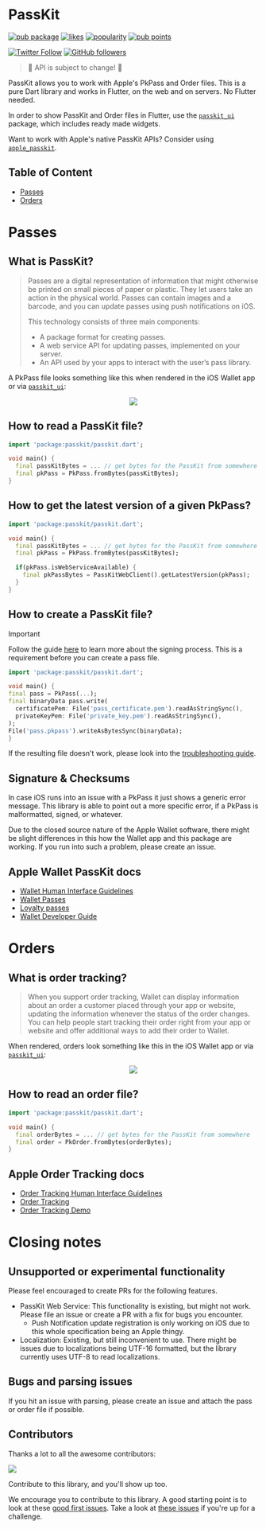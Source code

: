 # PassKit

[![pub package](https://img.shields.io/pub/v/passkit.svg)](https://pub.dev/packages/passkit)
[![likes](https://img.shields.io/pub/likes/passkit)](https://pub.dev/packages/passkit/score)
[![popularity](https://img.shields.io/pub/popularity/passkit)](https://pub.dev/packages/passkit/score)
[![pub points](https://img.shields.io/pub/points/passkit)](https://pub.dev/packages/passkit/score)


[![Twitter Follow](https://img.shields.io/twitter/follow/ue_man?style=social)](https://twitter.com/ue_man)
[![GitHub followers](https://img.shields.io/github/followers/ueman?style=social)](https://github.com/ueman)

> 🚧 API is subject to change! 🚧

PassKit allows you to work with Apple's PkPass and Order files. This is a pure Dart library and works in Flutter, on the web and on servers. No Flutter needed.

In order to show PassKit and Order files in Flutter, use the [`passkit_ui`](https://pub.dev/packages/passkit_ui) package, which includes ready made widgets.

Want to work with Apple's native PassKit APIs? Consider using [`apple_passkit`](https://pub.dev/packages/apple_passkit).

## Table of Content

- [Passes](#passes)
- [Orders](#orders)

# Passes

## What is PassKit?

> Passes are a digital representation of information that might otherwise be printed on small pieces of paper or plastic. They let users take an action in the physical world. Passes can contain images and a barcode, and you can update passes using push notifications on iOS.
>
> This technology consists of three main components:
> - A package format for creating passes.
> - A web service API for updating passes, implemented on your server.
> - An API used by your apps to interact with the user’s pass library.

A PkPass file looks something like this when rendered in the iOS  Wallet app or via [`passkit_ui`](https://pub.dev/packages/passkit_ui):

<p align="center">
  <img src="https://raw.githubusercontent.com/ueman/passkit/master/passkit/assets/boarding_pass.webp"/>
</p>

## How to read a PassKit file?

```dart
import 'package:passkit/passkit.dart';

void main() {
  final passKitBytes = ... // get bytes for the PassKit from somewhere
  final pkPass = PkPass.fromBytes(passKitBytes);
}
```

## How to get the latest version of a given PkPass?

```dart
import 'package:passkit/passkit.dart';

void main() {
  final passKitBytes = ... // get bytes for the PassKit from somewhere
  final pkPass = PkPass.fromBytes(passKitBytes);

  if(pkPass.isWebServiceAvailable) {
    final pkPassBytes = PassKitWebClient().getLatestVersion(pkPass);
  }
}
```

## How to create a PassKit file?

> [!IMPORTANT]
> Follow the guide [here](https://github.com/ueman/passkit/blob/master/passkit/SIGNING.md) to learn more about the signing process. This is a requirement before you can create a pass file.

```dart
import 'package:passkit/passkit.dart';

void main() {
final pass = PkPass(...);
final binaryData pass.write(
  certificatePem: File('pass_certificate.pem').readAsStringSync(),
  privateKeyPem: File('private_key.pem').readAsStringSync(),
);
File('pass.pkpass').writeAsBytesSync(binaryData);
}
```

If the resulting file doesn't work, please look into the [troubleshooting guide](https://github.com/ueman/passkit/blob/master/passkit/TROUBLESHOOTING.md).


## Signature & Checksums

In case iOS runs into an issue with a PkPass it just shows a generic error message. This library is able to point out a more specific error, if a PkPass is malformatted, signed, or whatever.

Due to the closed source nature of the Apple Wallet software, there might be slight differences in this how the Wallet app and this package are working. If you run into such a problem, please create an issue.

## Apple Wallet PassKit docs

- [Wallet Human Interface Guidelines](https://developer.apple.com/design/human-interface-guidelines/wallet)
- [Wallet Passes](https://developer.apple.com/documentation/walletpasses/)
- [Loyalty passes](https://developer.apple.com/wallet/loyalty-passes/)
- [Wallet Developer Guide](https://developer.apple.com/library/archive/documentation/UserExperience/Conceptual/PassKit_PG/index.html#//apple_ref/doc/uid/TP40012195-CH1-SW1)

# Orders

## What is order tracking?

> When you support order tracking, Wallet can display information about an order a customer placed through your app or website, updating the information whenever the status of the order changes. You can help people start tracking their order right from your app or website and offer additional ways to add their order to Wallet.

When rendered, orders look something like this in the iOS Wallet app or via [`passkit_ui`](https://pub.dev/packages/passkit_ui):

<p align="center">
  <img src="https://raw.githubusercontent.com/ueman/passkit/master/passkit/assets/order_tracking.png"/>
</p>

## How to read an order file?

```dart
import 'package:passkit/passkit.dart';

void main() {
  final orderBytes = ... // get bytes for the PassKit from somewhere
  final order = PkOrder.fromBytes(orderBytes);
}
```

## Apple Order Tracking docs

- [Order Tracking Human Interface Guidelines](https://developer.apple.com/design/human-interface-guidelines/wallet#Order-tracking)
- [Order Tracking](https://developer.apple.com/documentation/walletorders)
- [Order Tracking Demo](https://applepaydemo.apple.com/order-tracking)

# Closing notes

## Unsupported or experimental functionality

Please feel encouraged to create PRs for the following features.

- PassKit Web Service: This functionality is existing, but might not work. Please file an issue or create a PR with a fix for bugs you encounter.
  - Push Notification update registration is only working on iOS due to this whole specification being an Apple thingy.
- Localization: Existing, but still inconvenient to use. There might be issues due to localizations being UTF-16 formatted, but the library currently uses UTF-8 to read localizations.

## Bugs and parsing issues

If you hit an issue with parsing, please create an issue and attach the pass or order file if possible.

## Contributors

Thanks a lot to all the awesome contributors:

<a href="https://github.com/ueman/passkit/graphs/contributors">
  <img src="https://contrib.rocks/image?repo=ueman/passkit" />
</a>

Contribute to this library, and you'll show up too.

We encourage you to contribute to this library.
A good starting point is to look at these [good first issues](https://github.com/ueman/passkit/issues?q=is%3Aopen+is%3Aissue+label%3A%22package%3A+passkit%22+label%3A%22good+first+issue%22). Take a look at [these issues](https://github.com/ueman/passkit/issues?q=is%3Aopen+is%3Aissue+label%3A%22package%3A+passkit%22)
if you're up for a challenge.
